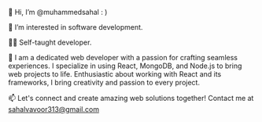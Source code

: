 👋 Hi, I’m @muhammedsahal : )

👀 I’m interested in software development.

🧑‍💻 Self-taught developer.

🌱 I am a dedicated web developer with a passion for crafting seamless experiences. I specialize in using React, MongoDB, and Node.js to bring web projects to life. Enthusiastic about working with React and its frameworks, I bring creativity and passion to every project.

📫 Let's connect and create amazing web solutions together! Contact me at sahalvavoor313@gmail.com
